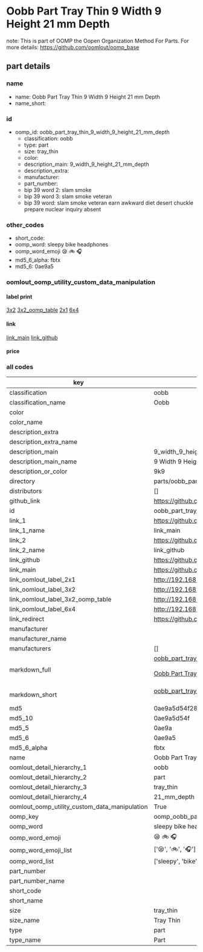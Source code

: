 # Oobb Part Tray Thin 9 Width 9 Height 21 mm Depth  

note: This is part of OOMP the Oopen Organization Method For Parts. For more details: https://github.com/oomlout/oomp_base

##  part details
  







### name
* name: Oobb Part Tray Thin 9 Width 9 Height 21 mm Depth
* name_short: 
### id
* oomp_id: oobb_part_tray_thin_9_width_9_height_21_mm_depth
  * classification: oobb
  * type: part
  * size: tray_thin
  * color: 
  * description_main: 9_width_9_height_21_mm_depth
  * description_extra: 
  * manufacturer: 
  * part_number: 
  * bip 39 word 2: slam smoke
  * bip 39 word 3: slam smoke veteran
  * bip 39 word: slam smoke veteran earn awkward diet desert chuckle prepare nuclear inquiry absent

### other_codes
* short_code: 
* oomp_word: sleepy bike headphones
* oomp_word_emoji :sleepy: :bike: :headphones:
* md5_6_alpha: fbtx
* md5_6: 0ae9a5






### oomlout_oomp_utility_custom_data_manipulation
#### label print
[3x2](http://192.168.1.245:1112/?label=oomp%20fbtx)
[3x2_oomp_table](http://192.168.1.108:1112/?label=oomp%20fbtx)
[2x1](http://192.168.1.242:1112/?label=oomp%20fbtx)
[6x4](http://192.168.1.55:1112/?label=oomp%20fbtx)    

#### link

[link_main](https://github.com/oomlout/oomlout_oomp_version_1_messy/tree/main/parts/oobb_part_tray_thin_9_width_9_height_21_mm_depth) [link_github](https://github.com/oomlout/oomlout_oomp_version_1_messy/tree/main/parts/oobb_part_tray_thin_9_width_9_height_21_mm_depth)                             

#### price







### all codes 
| key | value |  
| --- | --- |  
| classification | oobb |  
| classification_name | Oobb |  
| color |  |  
| color_name |  |  
| description_extra |  |  
| description_extra_name |  |  
| description_main | 9_width_9_height_21_mm_depth |  
| description_main_name | 9 Width 9 Height 21 mm Depth |  
| description_or_color | 9k9 |  
| directory | parts/oobb_part_tray_thin_9_width_9_height_21_mm_depth |  
| distributors | [] |  
| github_link | https://github.com/oomlout/oomlout_oomp_part_src/tree/main/parts/oobb_part_tray_thin_9_width_9_height_21_mm_depth |  
| id | oobb_part_tray_thin_9_width_9_height_21_mm_depth |  
| link_1 | https://github.com/oomlout/oomlout_oomp_version_1_messy/tree/main/parts/oobb_part_tray_thin_9_width_9_height_21_mm_depth |  
| link_1_name | link_main |  
| link_2 | https://github.com/oomlout/oomlout_oomp_version_1_messy/tree/main/parts/oobb_part_tray_thin_9_width_9_height_21_mm_depth |  
| link_2_name | link_github |  
| link_github | https://github.com/oomlout/oomlout_oomp_version_1_messy/tree/main/parts/oobb_part_tray_thin_9_width_9_height_21_mm_depth |  
| link_main | https://github.com/oomlout/oomlout_oomp_version_1_messy/tree/main/parts/oobb_part_tray_thin_9_width_9_height_21_mm_depth |  
| link_oomlout_label_2x1 | http://192.168.1.242:1112/?label=oomp%20fbtx |  
| link_oomlout_label_3x2 | http://192.168.1.245:1112/?label=oomp%20fbtx |  
| link_oomlout_label_3x2_oomp_table | http://192.168.1.108:1112/?label=oomp%20fbtx |  
| link_oomlout_label_6x4 | http://192.168.1.55:1112/?label=oomp%20fbtx |  
| link_redirect | https://github.com/oomlout/oomlout_oomp_version_1_messy/tree/main/parts/oobb_part_tray_thin_9_width_9_height_21_mm_depth |  
| manufacturer |  |  
| manufacturer_name |  |  
| manufacturers | [] |  
| markdown_full | [oobb_part_tray_thin_9_width_9_height_21_mm_depth](none)<br>[](none)<br>[Oobb Part Tray Thin 9 Width 9 Height 21 Mm Depth](none)<br><br> |  
| markdown_short | [oobb_part_tray_thin_9_width_9_height_21_mm_depth](none)<br><br> |  
| md5 | 0ae9a5d54f288774f6886455e6733658 |  
| md5_10 | 0ae9a5d54f |  
| md5_5 | 0ae9a |  
| md5_6 | 0ae9a5 |  
| md5_6_alpha | fbtx |  
| name | Oobb Part Tray Thin 9 Width 9 Height 21 mm Depth |  
| oomlout_detail_hierarchy_1 | oobb |  
| oomlout_detail_hierarchy_2 | part |  
| oomlout_detail_hierarchy_3 | tray_thin |  
| oomlout_detail_hierarchy_4 | 21_mm_depth |  
| oomlout_oomp_utility_custom_data_manipulation | True |  
| oomp_key | oomp_oobb_part_tray_thin_9_width_9_height_21_mm_depth |  
| oomp_word | sleepy bike headphones |  
| oomp_word_emoji | :sleepy: :bike: :headphones: |  
| oomp_word_emoji_list | [':sleepy:', ':bike:', ':headphones:'] |  
| oomp_word_list | ['sleepy', 'bike', 'headphones'] |  
| part_number |  |  
| part_number_name |  |  
| short_code |  |  
| short_name |  |  
| size | tray_thin |  
| size_name | Tray Thin |  
| type | part |  
| type_name | Part |  
